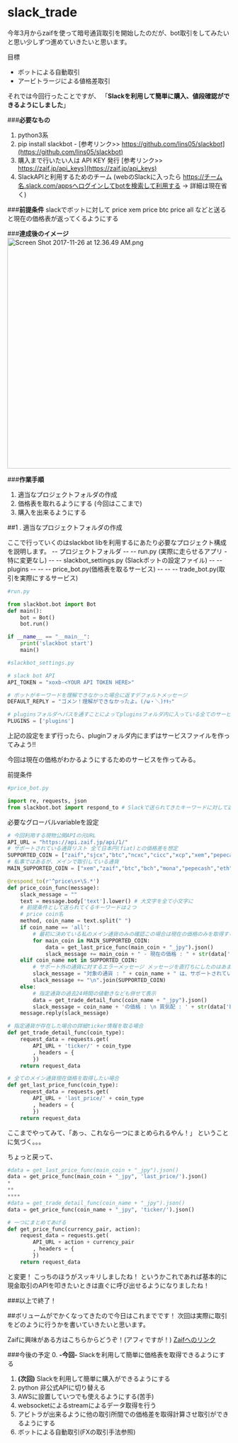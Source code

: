 # slack_trade
今年3月からzaifを使って暗号通貨取引を開始したのだが、bot取引をしてみたいと思い少しずつ進めていきたいと思います。

目標
 - ボットによる自動取引
 - アービトラージによる値格差取引

それでは今回行ったことですが、
「**Slackを利用して簡単に購入、値段確認ができるようにしました**」

###**必要なもの**
1. python3系
2. pip install slackbot - [参考リンク>> https://github.com/lins05/slackbot](https://github.com/lins05/slackbot)
3. 購入まで行いたい人は API KEY 発行 [参考リンク>> https://zaif.jp/api_keys](https://zaif.jp/api_keys)
4. SlackAPIと利用するためのチーム (webのSlackに入ったら https://チーム名.slack.com/appsへログインしてbotを検索して利用する -> 詳細は現在省く)

###**前提条件**
slackでボットに対して
price xem
price btc
price all
などと送ると現在の価格表が返ってくるようにする

###**達成後のイメージ**
<img width="520" alt="Screen Shot 2017-11-26 at 12.36.49 AM.png" src="https://qiita-image-store.s3.amazonaws.com/0/94541/0585c67f-d471-998d-c6f2-c62f56fae731.png">


###**作業手順**
1. 適当なプロジェクトフォルダの作成
2. 価格表を取れるようにする (今回はここまで)
3. 購入を出来るようにする

##1 . 適当なプロジェクトフォルダの作成

ここで行っていくのはslackbot libを利用するにあたり必要なプロジェクト構成を説明します。
-- プロジェクトフォルダ
-- -- run.py (実際に走らせるアプリ - 特に変更なし)
-- -- slackbot_settings.py (Slackボットの設定ファイル)
-- -- plugins
-- -- -- price_bot.py(価格表を取るサービス)
-- -- -- trade_bot.py(取引を実際にするサービス)

```python:run.py
#run.py

from slackbot.bot import Bot
def main():
    bot = Bot()
    bot.run()

if __name__ == "__main__":
    print('slackbot start')
    main()
```

```slackbot_settings.py
#slackbot_settings.py

# slack bot API
API_TOKEN = "xoxb-<YOUR API TOKEN HERE>"

# ボットがキーワードを理解できなかった場合に返すデフォルトメッセージ
DEFAULT_REPLY = "ゴメン！理解ができなかったよ。(/ω・＼)ﾅｷｯ"

# pluginsフォルダへパスを通すことによってpluginsフォルダ内に入っている全てのサービスを運用することが出来るようになる
PLUGINS = ['plugins']
```
上記の設定をまず行ったら、pluginフォルダ内にまずはサービスファイルを作ってみよう!!

今回は現在の価格がわかるようにするためのサービスを作ってみる。

前提条件

```python:price_bot.py
#price_bot.py

import re, requests, json
from slackbot.bot import respond_to # Slackで送られてきたキーワードに対して返答を返すため
```
必要なグローバルvariableを設定

```python:price_bot.py
# 今回利用する現物公開APIの元URL
API_URL = "https://api.zaif.jp/api/1/"
# サポートされている通貨リスト 全て日本円(fiat)との価格差を想定
SUPPORTED_COIN = ["zaif","sjcx","btc","ncxc","cicc","xcp","xem","pepecash","jpyz","bitcrystals","bch","eth","fscc","mona"]
# 私事ではあるが、メインで取引している通貨
MAIN_SUPPORTED_COIN = ["xem","zaif","btc","bch","mona","pepecash","eth"]
```

```python:price_bot.py
@respond_to(r'^price\s+\S.*')
def price_coin_func(message):
    slack_message = ""
    text = message.body['text'].lower() # 大文字を全て小文字に
    # 前提条件として送られてくるキーワードは２つ
    # price coin名
    method, coin_name = text.split(" ") 
    if coin_name == 'all':
        # 最初に決めている私のメイン通貨のみの確認この場合は現在の価格のみを取得する
        for main_coin in MAIN_SUPPORTED_COIN:
            data = get_last_price_func(main_coin + "_jpy").json()
            slack_message += main_coin + " - 現在の価格 : " + str(data['last_price']) + "\n"
    elif coin_name not in SUPPORTED_COIN:
        # サポート外の通貨に対するエラーメッセージ メッセージを直打ちにしたのはあまり意味はない
        slack_message = "対象の通貨 : " + coin_name + " は、サポートされていません。\n サポート対象通貨は：\n"
        slack_message += "\n".join(SUPPORTED_COIN)
    else:
        # 指定通貨の過去24時間の値動きなども併せて表示
        data = get_trade_detail_func(coin_name + "_jpy").json()
        slack_message = coin_name + 'の価格 : \n 買気配 : ' + str(data['bid']) + '\n 売気配 : ' + str(data['ask']) + '\n最高額 : ' + str(data['high']) + '\n最低額 : ' + str(data['low'])
    message.reply(slack_message)
```


```python:price_bot.py
# 指定通貨が存在した場合の詳細ticker情報を取る場合
def get_trade_detail_func(coin_type):
    request_data = requests.get(
        API_URL + 'ticker/' + coin_type
        , headers = {
        })
    return request_data
```


```python:price_bot.py
# 全てのメイン通貨現在価格を取得したい場合
def get_last_price_func(coin_type):
    request_data = requests.get(
        API_URL + 'last_price/' + coin_type
        , headers = {
        })
    return request_data
```

ここまでやってみて、「あっ、これなら一つにまとめられるやん！」
ということに気づく。。。

ちょっと戻って、

```python:price_bot.py
#data = get_last_price_func(main_coin + "_jpy").json()
data = get_price_func(main_coin + "_jpy", 'last_price/').json()
*
**
****
#data = get_trade_detail_func(coin_name + "_jpy").json()
data = get_price_func(coin_name + "_jpy", 'ticker/').json()

# 一つにまとめてあげる
def get_price_func(currency_pair, action):
    request_data = requests.get(
        API_URL + action + currency_pair
        , headers = {
        })
    return request_data

```
と変更！
こっちのほうがスッキリしましたね！
というかこれであれば基本的に現金取引のAPIを叩きたいときは直ぐに呼び出せるようになりましたね！

###以上で終了！

##ボリュームがでかくなってきたので今日はこれまでです！
次回は実際に取引をどのように行うかを書いていきたいと思います。

Zaifに興味がある方はこちらからどうぞ！(アフィですが！)
[Zaifへのリンク](https://zaif.jp?ac=6d3fmuu1ar)
            

###今後の予定
0. **-今回-** Slackを利用して簡単に価格表を取得できるようにする
1. **(次回)** Slackを利用して簡単に購入ができるようにする
2. python 非公式APIに切り替える
3. AWSに設置していつでも使えるようにする(苦手)
4. websocketによるstreamによるデータ取得を行う
5. アビトラが出来るように他の取引所間での価格差を取得計算させ取引ができるようにする
6. ボットによる自動取引(FXの取引手法参照)

